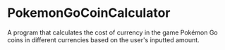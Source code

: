 # PokemonGoCoinCalculator
A program that calculates the cost of currency in the game Pokémon Go coins in different currencies based on the user's inputted amount.
